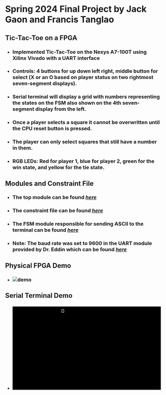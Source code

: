 # Spring 2024 Final Project by Jack Gaon and Francis Tanglao

## Tic-Tac-Toe on a FPGA
- ### Implemented Tic-Tac-Toe on the Nexys A7-100T using Xilinx Vivado with a UART interface
- ### Controls: 4 buttons for up down left right, middle button for select (X or an O based on player status on two rightmost seven-segment displays).
- ### Serial terminal will display a grid with numbers representing the states on the FSM also shown on the 4th seven-segment display from the left.
- ### Once a player selects a square it cannot be overwritten until the CPU reset button is pressed.
- ### The player can only select squares that still have a number in them.
- ### RGB LEDs: Red for player 1, blue for player 2, green for the win state, and yellow for the tie state.

## Modules and Constraint File
- ### The top module can be found [*here*](https://github.com/fctanglao/DigitalLogicDesignUsingVerilogLabs/blob/main/Final%20Project/tictactoe_main.v)
- ### The constraint file can be found [*here*](https://github.com/fctanglao/DigitalLogicDesignUsingVerilogLabs/blob/main/Final%20Project/Nexys-A7-100T-Master.xdc)
- ### The FSM module responsible for sending ASCII to the terminal can be found [*here*](https://github.com/fctanglao/DigitalLogicDesignUsingVerilogLabs/blob/main/Final%20Project/tictactoe_uart.v)
- ### Note: The baud rate was set to 9600 in the UART module provided by Dr. Eddin which can be found [*here*](https://github.com/aseddin/3300L_lab_guides/tree/main/lab12/starter%20code)

## Physical FPGA Demo 
- ### ![demo](https://github.com/fctanglao/DigitalLogicDesignUsingVerilogLabs/blob/main/Final%20Project/TicTacToeDemo.gif)

## Serial Terminal Demo 
- ### ![demo](https://github.com/fctanglao/DigitalLogicDesignUsingVerilogLabs/blob/main/Final%20Project/TeraTermSerial.gif)


